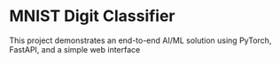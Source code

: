 # MNIST Digit Classifier

This project demonstrates an end-to-end AI/ML solution using PyTorch, FastAPI, and a simple web
interface